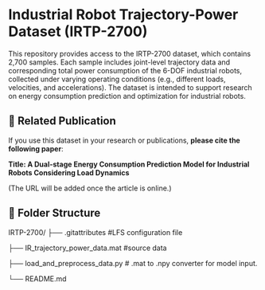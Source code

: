 # **Industrial Robot Trajectory-Power Dataset (IRTP-2700)**


This repository provides access to the IRTP-2700 dataset, which contains 2,700 samples. Each sample includes joint-level trajectory data and corresponding total power consumption of the 6-DOF industrial robots, collected under varying operating conditions (e.g., different loads, velocities, and accelerations). The dataset is intended to support research on energy consumption prediction and optimization for industrial robots.


## **📖 Related Publication**

If you use this dataset in your research or publications, **please cite the following paper**:

**Title: A Dual-stage Energy Consumption Prediction Model for Industrial Robots Considering Load Dynamics**


(The URL will be added once the article is online.)



## **📂 Folder Structure**

IRTP-2700/
├── .gitattributes  #LFS configuration file

├── IR_trajectory_power_data.mat  #source data

├── load_and_preprocess_data.py  # .mat to .npy converter for model input.

└──  README.md



